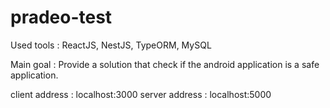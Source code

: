 # pradeo-test

Used tools : ReactJS, NestJS, TypeORM, MySQL

Main goal : Provide a solution that check if the android application is a safe application.

client address : localhost:3000
server address : localhost:5000